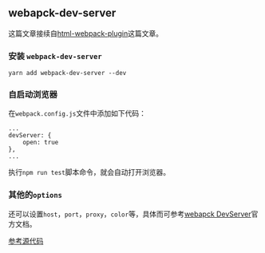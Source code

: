 ## webapck-dev-server

这篇文章接续自[html-webpack-plugin](https://github.com/lvzhenbang/webpack-play/blob/master/doc/first/htmlwebpackplugin.md)这篇文章。

### 安装 `webpack-dev-server`

```
yarn add webpack-dev-server --dev
```

### 自启动浏览器

在`webpack.config.js`文件中添加如下代码：

```
...
devServer: {
	open: true
},
...
```

执行`npm run test`脚本命令，就会自动打开浏览器。


### 其他的`options`

还可以设置`host`，`port`，`proxy`，`color`等，具体而可参考[webapck DevServer](https://webpack.js.org/configuration/dev-server/)官方文档。

[参考源代码](https://github.com/lvzhenbang/webpack-learning/tree/master/demo/example-6.2)